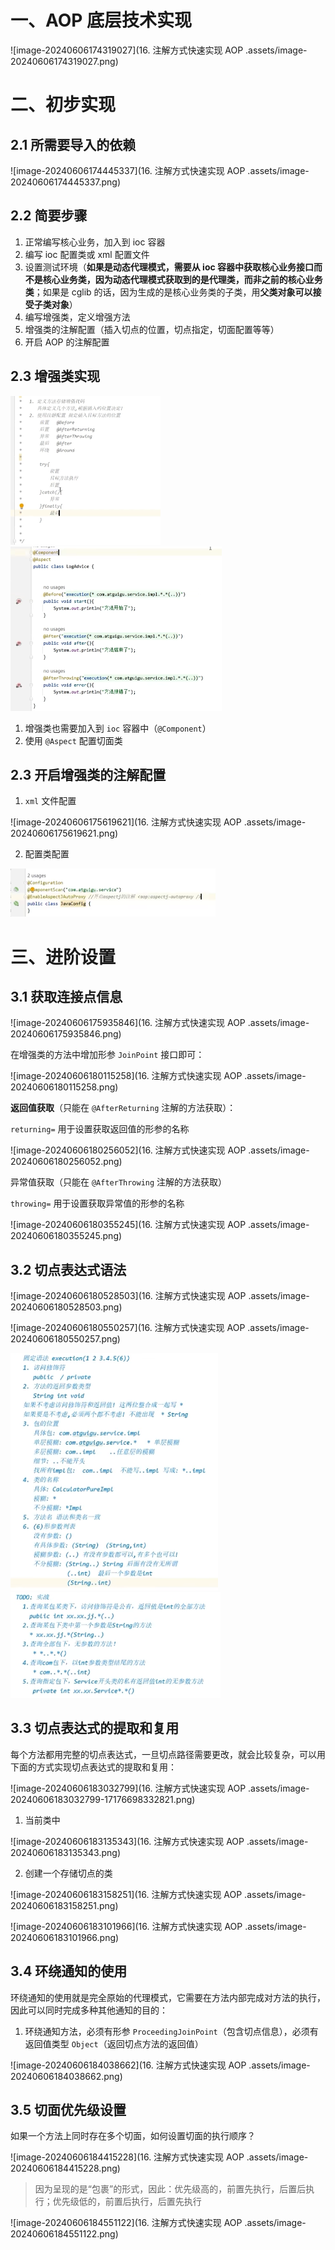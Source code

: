 # 一、AOP 底层技术实现

![image-20240606174319027](16. 注解方式快速实现 AOP .assets/image-20240606174319027.png)

# 二、初步实现

## 2.1 所需要导入的依赖

![image-20240606174445337](16. 注解方式快速实现 AOP .assets/image-20240606174445337.png)

## 2.2 简要步骤

1. 正常编写核心业务，加入到 ioc 容器
2. 编写 ioc 配置类或 xml 配置文件
3. 设置测试环境（**如果是动态代理模式，需要从 ioc 容器中获取核心业务接口而不是核心业务类，因为动态代理模式获取到的是代理类，而非之前的核心业务类**；如果是 cglib 的话，因为生成的是核心业务类的子类，用**父类对象可以接受子类对象**）
4. 编写增强类，定义增强方法
5. 增强类的注解配置（插入切点的位置，切点指定，切面配置等等）
6. 开启 AOP 的注解配置

## 2.3 增强类实现

<img src="16. 注解方式快速实现 AOP .assets/image-20240606175053651.png" alt="image-20240606175053651" style="zoom:50%;" />

<img src="16. 注解方式快速实现 AOP .assets/image-20240606175143001.png" alt="image-20240606175143001" style="zoom:50%;" />

1. 增强类也需要加入到 `ioc` 容器中（`@Component`）
2. 使用 `@Aspect` 配置切面类

## 2.3 开启增强类的注解配置

1.  `xml` 文件配置

![image-20240606175619621](16. 注解方式快速实现 AOP .assets/image-20240606175619621.png)

2. 配置类配置

<img src="16. 注解方式快速实现 AOP .assets/image-20240606175652002.png" alt="image-20240606175652002" style="zoom:50%;" />

# 三、进阶设置

## 3.1 获取连接点信息

![image-20240606175935846](16. 注解方式快速实现 AOP .assets/image-20240606175935846.png)

在增强类的方法中增加形参 `JoinPoint` 接口即可：

![image-20240606180115258](16. 注解方式快速实现 AOP .assets/image-20240606180115258.png)

**返回值获取**（只能在 `@AfterReturning` 注解的方法获取）：

`returning=` 用于设置获取返回值的形参的名称

![image-20240606180256052](16. 注解方式快速实现 AOP .assets/image-20240606180256052.png)

异常值获取（只能在 `@AfterThrowing` 注解的方法获取）

`throwing=` 用于设置获取异常值的形参的名称

![image-20240606180355245](16. 注解方式快速实现 AOP .assets/image-20240606180355245.png)

## 3.2 切点表达式语法

![image-20240606180528503](16. 注解方式快速实现 AOP .assets/image-20240606180528503.png)

![image-20240606180550257](16. 注解方式快速实现 AOP .assets/image-20240606180550257.png)

<img src="16. 注解方式快速实现 AOP .assets/image-20240606180637868.png" alt="image-20240606180637868" style="zoom:67%;" />

<img src="16. 注解方式快速实现 AOP .assets/image-20240606180724431.png" alt="image-20240606180724431" style="zoom: 67%;" />

## 3.3 切点表达式的提取和复用

每个方法都用完整的切点表达式，一旦切点路径需要更改，就会比较复杂，可以用下面的方式实现切点表达式的提取和复用：

![image-20240606183032799](16. 注解方式快速实现 AOP .assets/image-20240606183032799-17176698332821.png)

1. 当前类中

![image-20240606183135343](16. 注解方式快速实现 AOP .assets/image-20240606183135343.png)

2. 创建一个存储切点的类

![image-20240606183158251](16. 注解方式快速实现 AOP .assets/image-20240606183158251.png)

![image-20240606183101966](16. 注解方式快速实现 AOP .assets/image-20240606183101966.png)

## 3.4 环绕通知的使用

环绕通知的使用就是完全原始的代理模式，它需要在方法内部完成对方法的执行，因此可以同时完成多种其他通知的目的：

1. 环绕通知方法，必须有形参 `ProceedingJoinPoint`（包含切点信息），必须有返回值类型 `Object`（返回切点方法的返回值）

![image-20240606184038662](16. 注解方式快速实现 AOP .assets/image-20240606184038662.png)

## 3.5 切面优先级设置

如果一个方法上同时存在多个切面，如何设置切面的执行顺序？

![image-20240606184415228](16. 注解方式快速实现 AOP .assets/image-20240606184415228.png)

> 因为呈现的是“包裹”的形式，因此：优先级高的，前置先执行，后置后执行；优先级低的，前置后执行，后置先执行

![image-20240606184551122](16. 注解方式快速实现 AOP .assets/image-20240606184551122.png)